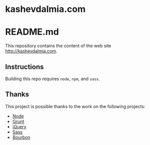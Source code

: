 # kashevdalmia.com
# README.md

This repository contains the content of the web site http://kashevdalmia.com.

## Instructions
Building this repo requires `node`, `npm`, and `sass`.

## Thanks
This project is possible thanks to the work on the following projects:
- [Node](http://nodejs.org/)
- [Grunt](http://gruntjs.com/)
- [jQuery](http://jquery.com/)
- [Sass](http://sass-lang.com/)
- [Bourbon](http://bourbon.io/)
